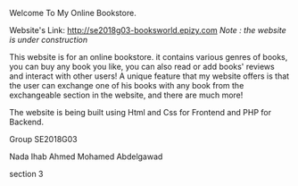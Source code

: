 Welcome To My Online Bookstore.

Website's Link: http://se2018g03-booksworld.epizy.com *Note : the website is under construction* 
 

This website is for an online bookstore. it contains various genres of books, you can buy any book you like, you can also read or add books' reviews and interact with other users! A unique feature that my website offers is that the user can exchange one of his books with any book from the exchangeable section in the website, and there are much more!

The website is being built using Html and Css for Frontend and PHP for Backend.

Group SE2018G03

Nada Ihab Ahmed Mohamed Abdelgawad

section 3

